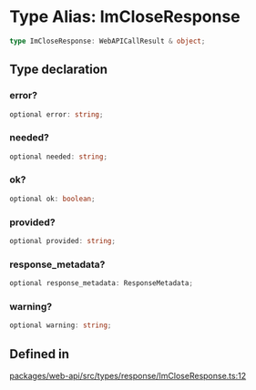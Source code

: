# Type Alias: ImCloseResponse

```ts
type ImCloseResponse: WebAPICallResult & object;
```

## Type declaration

### error?

```ts
optional error: string;
```

### needed?

```ts
optional needed: string;
```

### ok?

```ts
optional ok: boolean;
```

### provided?

```ts
optional provided: string;
```

### response\_metadata?

```ts
optional response_metadata: ResponseMetadata;
```

### warning?

```ts
optional warning: string;
```

## Defined in

[packages/web-api/src/types/response/ImCloseResponse.ts:12](https://github.com/slackapi/node-slack-sdk/blob/7b348598b763c2b7545d1042b5f0429775cfa62c/packages/web-api/src/types/response/ImCloseResponse.ts#L12)
